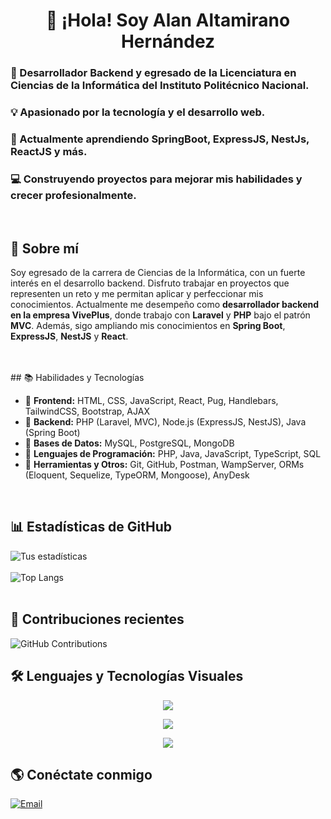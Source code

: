 <h1 align="center">💼 ¡Hola! Soy Alan Altamirano Hernández</h1>
<h3>💼 Desarrollador Backend y egresado de la Licenciatura en Ciencias de la Informática del Instituto Politécnico Nacional.</h3> 
<h3>💡 Apasionado por la tecnología y el desarrollo web.</h3>
<h3>🚀 Actualmente aprendiendo SpringBoot, ExpressJS, NestJs, ReactJS y más.</h3>
<h3>💻 Construyendo proyectos para mejorar mis habilidades y crecer profesionalmente.</h3><br>


## 📝 Sobre mí  
Soy egresado de la carrera de Ciencias de la Informática, con un fuerte interés en el desarrollo backend. Disfruto trabajar en proyectos que representen un reto y me permitan aplicar y perfeccionar mis conocimientos. Actualmente me desempeño como **desarrollador backend en la empresa VivePlus**, donde trabajo con **Laravel** y **PHP** bajo el patrón **MVC**. Además, sigo ampliando mis conocimientos en **Spring Boot**, **ExpressJS**, **NestJS** y **React**.  
<br>

<br>
## 📚 Habilidades y Tecnologías

- 🔹 **Frontend:** HTML, CSS, JavaScript, React, Pug, Handlebars, TailwindCSS, Bootstrap, AJAX  
- 🔹 **Backend:** PHP (Laravel, MVC), Node.js (ExpressJS, NestJS), Java (Spring Boot)  
- 🔹 **Bases de Datos:** MySQL, PostgreSQL, MongoDB  
- 🔹 **Lenguajes de Programación:** PHP, Java, JavaScript, TypeScript, SQL  
- 🔹 **Herramientas y Otros:** Git, GitHub, Postman, WampServer, ORMs (Eloquent, Sequelize, TypeORM, Mongoose), AnyDesk  
<br>


## 📊 Estadísticas de GitHub  
![Tus estadísticas](https://github-readme-stats.vercel.app/api?username=AlanAltamiranoH1504&show_icons=true&theme=merko)
<br><br>
![Top Langs](https://github-readme-stats.vercel.app/api/top-langs/?username=AlanAltamiranoH1504&layout=compact&theme=merko)  
<br>

## 📅 Contribuciones recientes  
![GitHub Contributions](https://github-readme-streak-stats.herokuapp.com/?user=AlanAltamiranoH1504&theme=merko)

## 🛠️ Lenguajes y Tecnologías Visuales
<!--tech stack icons-->

<p align="center">
  <a href="https://skillicons.dev">
    <img src="https://skillicons.dev/icons?i=java,spring,nodejs,express,js,react,ts,php,laravel" />
  </a>
</p>

<p align="center">
  <a href="https://skillicons.dev">
    <img src="https://skillicons.dev/icons?i=mysql,postgres,mongodb,pug,bootstrap,tailwind,sequelize,hibernate" />
  </a>
</p>

<p align="center">
  <a href="https://skillicons.dev">
    <img src="https://skillicons.dev/icons?i=git,github,postman,vscode,idea,phpstorm,webstorm" />
  </a>
</p>

## 🌎 Conéctate conmigo  
[![Email](https://img.shields.io/badge/Email-D14836?style=for-the-badge&logo=gmail&logoColor=white)](mailto:altamiranohernandezalan@gmail.com)  


